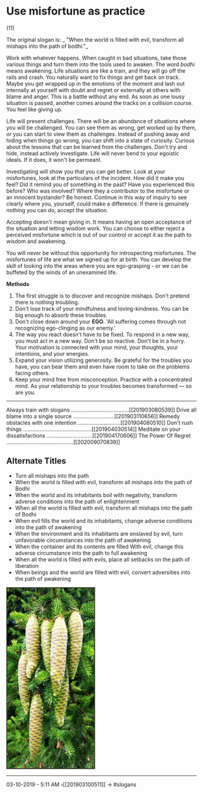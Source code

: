 # Use misfortune as practice 
(11)

The original slogan is: _ "When the world is filled with evil, transform all mishaps into the path of bodhi."_
 
Work with whatever happens. When caught in bad situations, take those various things and turn them into the tools used to awaken. The word _bodhi_ means awakening. Life situations are like a train, and they will go off the rails and crash. You naturally want to fix things and get back on track. Maybe you get wrapped up in the emotions of the moment and lash out internally at yourself with doubt and regret or externally at others with blame and anger. This is a battle without any end. As soon as one lousy situation is passed, another comes around the tracks on a collision course. You feel like giving up.

Life will present challenges. There will be an abundance of situations where you will be challenged. You can see them as wrong, get worked up by them, or you can start to view them as challenges. Instead of pushing away and hiding when things go wrong, you can shift into a state of curiosity. Curious about the lessons that can be learned from the challenges. Don't try and hide, instead actively investigate. Life will never bend to your egoistic ideals. If it does, it won't be permeant.
 
Investigating will show you that you can get better. Look at your misfortunes, look at the particulars of the incident. How did it make you feel?  Did it remind you of something in the past? Have you experienced this before?  Who was involved? Where they a contributor to the misfortune or an innocent bystander? Be honest. Continue in this way of inquiry to see clearly where you, yourself, could make a difference. If there is genuinely nothing you can do, accept the situation.

Accepting doesn't mean giving in. It means having an open acceptance of the situation and letting wisdom work. You can choose to either reject a perceived misfortune which is out of our control or accept it as the path to wisdom and awakening.

You will never be without this opportunity for introspecting misfortunes. The misfortunes of life are what we signed up for at birth. You can develop the skill of looking into the areas where you are ego-grasping - or we can be buffeted by the winds of an unexamined life.

**Methods**

1. The first struggle is to discover and recognize mishaps. Don't pretend there is nothing troubling.
2. Don't lose track of your mindfulness and loving-kindness. You can be big enough to absorb these troubles.
3. Don't close down around your **EGO**. 'All suffering comes through not recognizing ego-clinging as our enemy.' 
4. The way you react doesn't have to be fixed. To respond in a new way, you must act in a new way. Don't be so reactive. Don't be in a hurry. Your motivation is connected with your mind, your thoughts, your intentions, and your energies. 
6. Expand your vision utilizing generosity. Be grateful for the troubles you have, you can bear them and even have room to take on the problems facing others.
7. Keep your mind free from misconception. Practice with a concentrated mind. As your relationship to your troubles becomes transformed — so are you.

----------------------------------------------------------------

Always train with slogans ......................................[[201903080539]]
Drive all blame into a single source ...........................[[201903110656]]
Remedy obstacles with one intention ............................[[201904080510]]
Don't rush things  .............................................[[201904030514]]
Meditate on your dissatisfactions ..............................[[201904170606]]
The Power Of Regret ............................................[[202009070839]]


## Alternate Titles
- Turn all mishaps into the path
- When the world is filled with evil, transform all mishaps into the path of Bodhi
- When the world and its inhabitants boil with negativity, transform adverse conditions into the path of enlightenment
- When all the world is filled with evil, transform all mishaps into the path of Bodhi
- When evil fills the world and its inhabitants, change adverse conditions into the path of awakening 
- When the environment and its inhabitants are enslaved by evil, turn unfavorable circumstances into the path of awakening
- When the container and its contents are filled With evil, change this adverse circumstance into the path to full awakening
- When all the world is filled with evils, place all setbacks on the path of liberation
- When beings and the world are filled with evil, convert adversities into the path of awakening

![](media/Spruce_Cones.jpg)

----------------------------------------------------------------

03-10-2019 - 5:11 AM
›[[201903100511]]
→ #slogans

<div style="page-break-after: always;"></div>
